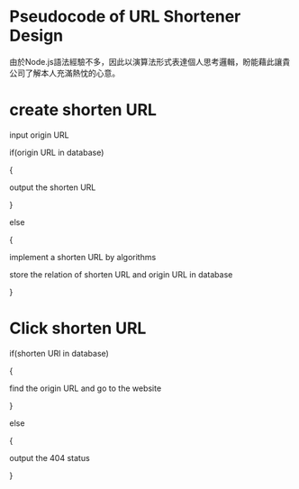 # Pseudocode of URL Shortener Design
由於Node.js語法經驗不多，因此以演算法形式表達個人思考邏輯，盼能藉此讓貴公司了解本人充滿熱忱的心意。

# create shorten URL
input origin URL

if(origin URL in database)

{

  output the shorten URL
  
}

else

{

  implement a shorten URL by algorithms
  
  store the relation of shorten URL and origin URL in database
  
}

# Click shorten URL
if(shorten URl in database)

{

  find the origin URL and go to the website
  
}

else

{

  output the 404 status
  
}
